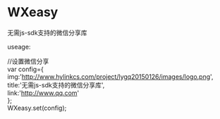 # WXeasy
无需js-sdk支持的微信分享库

useage:

//设置微信分享  
var config={  
	img:'http://www.hylinkcs.com/project/lygq20150126/images/logo.png',  
	title:'无需js-sdk支持的微信分享库',  
	link:'http://www.qq.com'  
};  
WXeasy.set(config);  
